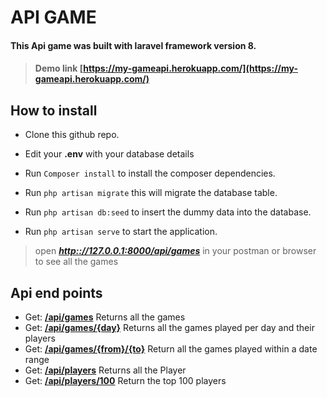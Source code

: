 # API GAME

#### This Api game was built with laravel framework version 8.

> #### Demo link [https://my-gameapi.herokuapp.com/](https://my-gameapi.herokuapp.com/)

## How to install
- Clone this github repo. 
- Edit your **.env** with your database details 
- Run `Composer install` to install the composer dependencies. 
- Run `php artisan migrate` this will migrate the database table. 

- Run `php artisan db:seed` to insert the dummy data into the database. 
- Run `php artisan serve` to start the application. 

> open [***http:://127.0.0.1:8000/api/games***](http:://127.0.0.1:8000/api/games) in your postman or browser to see all the games

## Api end points
- Get: [**/api/games**](http:://127.0.0.1:8000/api/games)  Returns all the games
- Get: [**/api/games/{day}**](http:://127.0.0.1:8000/api/games/{day})  Returns all the games played per day and their players
- Get: [**/api/games/{from}/{to}**](http:://127.0.0.1:8000/api/games/{from}/{to})  Return all the games played within a date range
- Get: [**/api/players**](http:://127.0.0.1:8000/api/players)  Returns all the Player
- Get: [**/api/players/100**](http:://127.0.0.1:8000/api/players)  Return the top 100 players 
